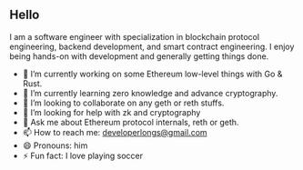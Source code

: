 ## Hello
I am a software engineer with specialization in blockchain protocol engineering, backend development, and smart contract engineering. I enjoy being hands-on with development and generally getting things done.

- 🔭 I’m currently working on some Ethereum low-level things with Go & Rust.
- 🌱 I’m currently learning zero knowledge and advance cryptography.
- 👯 I’m looking to collaborate on any geth or reth stuffs.
- 🤔 I’m looking for help with zk and cryptography
- 💬 Ask me about Ethereum protocol internals, reth or geth.
- 📫 How to reach me: developerlongs@gmail.com
- 😄 Pronouns: him
- ⚡ Fun fact: I love playing soccer

